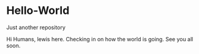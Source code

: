# Hello-World

Just another repository


Hi Humans, lewis here. Checking in on how the world is going. See you all soon.
